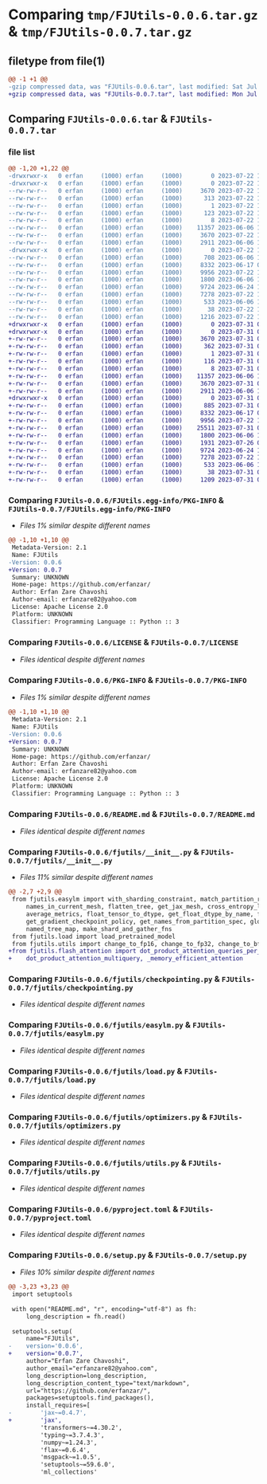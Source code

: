 # Comparing `tmp/FJUtils-0.0.6.tar.gz` & `tmp/FJUtils-0.0.7.tar.gz`

## filetype from file(1)

```diff
@@ -1 +1 @@
-gzip compressed data, was "FJUtils-0.0.6.tar", last modified: Sat Jul 22 12:21:41 2023, max compression
+gzip compressed data, was "FJUtils-0.0.7.tar", last modified: Mon Jul 31 09:46:42 2023, max compression
```

## Comparing `FJUtils-0.0.6.tar` & `FJUtils-0.0.7.tar`

### file list

```diff
@@ -1,20 +1,22 @@
-drwxrwxr-x   0 erfan     (1000) erfan     (1000)        0 2023-07-22 12:21:41.812266 FJUtils-0.0.6/
-drwxrwxr-x   0 erfan     (1000) erfan     (1000)        0 2023-07-22 12:21:41.812266 FJUtils-0.0.6/FJUtils.egg-info/
--rw-rw-r--   0 erfan     (1000) erfan     (1000)     3670 2023-07-22 12:21:41.000000 FJUtils-0.0.6/FJUtils.egg-info/PKG-INFO
--rw-rw-r--   0 erfan     (1000) erfan     (1000)      313 2023-07-22 12:21:41.000000 FJUtils-0.0.6/FJUtils.egg-info/SOURCES.txt
--rw-rw-r--   0 erfan     (1000) erfan     (1000)        1 2023-07-22 12:21:41.000000 FJUtils-0.0.6/FJUtils.egg-info/dependency_links.txt
--rw-rw-r--   0 erfan     (1000) erfan     (1000)      123 2023-07-22 12:21:41.000000 FJUtils-0.0.6/FJUtils.egg-info/requires.txt
--rw-rw-r--   0 erfan     (1000) erfan     (1000)        8 2023-07-22 12:21:41.000000 FJUtils-0.0.6/FJUtils.egg-info/top_level.txt
--rw-rw-r--   0 erfan     (1000) erfan     (1000)    11357 2023-06-06 11:02:09.000000 FJUtils-0.0.6/LICENSE
--rw-rw-r--   0 erfan     (1000) erfan     (1000)     3670 2023-07-22 12:21:41.812266 FJUtils-0.0.6/PKG-INFO
--rw-rw-r--   0 erfan     (1000) erfan     (1000)     2911 2023-06-06 11:02:09.000000 FJUtils-0.0.6/README.md
-drwxrwxr-x   0 erfan     (1000) erfan     (1000)        0 2023-07-22 12:21:41.812266 FJUtils-0.0.6/fjutils/
--rw-rw-r--   0 erfan     (1000) erfan     (1000)      708 2023-06-06 11:02:09.000000 FJUtils-0.0.6/fjutils/__init__.py
--rw-rw-r--   0 erfan     (1000) erfan     (1000)     8332 2023-06-17 08:26:17.000000 FJUtils-0.0.6/fjutils/checkpointing.py
--rw-rw-r--   0 erfan     (1000) erfan     (1000)     9956 2023-07-22 12:20:22.000000 FJUtils-0.0.6/fjutils/easylm.py
--rw-rw-r--   0 erfan     (1000) erfan     (1000)     1800 2023-06-06 11:02:09.000000 FJUtils-0.0.6/fjutils/load.py
--rw-rw-r--   0 erfan     (1000) erfan     (1000)     9724 2023-06-24 10:11:24.000000 FJUtils-0.0.6/fjutils/optimizers.py
--rw-rw-r--   0 erfan     (1000) erfan     (1000)     7278 2023-07-22 12:19:47.000000 FJUtils-0.0.6/fjutils/utils.py
--rw-rw-r--   0 erfan     (1000) erfan     (1000)      533 2023-06-06 11:02:09.000000 FJUtils-0.0.6/pyproject.toml
--rw-rw-r--   0 erfan     (1000) erfan     (1000)       38 2023-07-22 12:21:41.812266 FJUtils-0.0.6/setup.cfg
--rw-rw-r--   0 erfan     (1000) erfan     (1000)     1216 2023-07-22 12:21:00.000000 FJUtils-0.0.6/setup.py
+drwxrwxr-x   0 erfan     (1000) erfan     (1000)        0 2023-07-31 09:46:42.471868 FJUtils-0.0.7/
+drwxrwxr-x   0 erfan     (1000) erfan     (1000)        0 2023-07-31 09:46:42.471868 FJUtils-0.0.7/FJUtils.egg-info/
+-rw-rw-r--   0 erfan     (1000) erfan     (1000)     3670 2023-07-31 09:46:42.000000 FJUtils-0.0.7/FJUtils.egg-info/PKG-INFO
+-rw-rw-r--   0 erfan     (1000) erfan     (1000)      362 2023-07-31 09:46:42.000000 FJUtils-0.0.7/FJUtils.egg-info/SOURCES.txt
+-rw-rw-r--   0 erfan     (1000) erfan     (1000)        1 2023-07-31 09:46:42.000000 FJUtils-0.0.7/FJUtils.egg-info/dependency_links.txt
+-rw-rw-r--   0 erfan     (1000) erfan     (1000)      116 2023-07-31 09:46:42.000000 FJUtils-0.0.7/FJUtils.egg-info/requires.txt
+-rw-rw-r--   0 erfan     (1000) erfan     (1000)        8 2023-07-31 09:46:42.000000 FJUtils-0.0.7/FJUtils.egg-info/top_level.txt
+-rw-rw-r--   0 erfan     (1000) erfan     (1000)    11357 2023-06-06 11:02:09.000000 FJUtils-0.0.7/LICENSE
+-rw-rw-r--   0 erfan     (1000) erfan     (1000)     3670 2023-07-31 09:46:42.471868 FJUtils-0.0.7/PKG-INFO
+-rw-rw-r--   0 erfan     (1000) erfan     (1000)     2911 2023-06-06 11:02:09.000000 FJUtils-0.0.7/README.md
+drwxrwxr-x   0 erfan     (1000) erfan     (1000)        0 2023-07-31 09:46:42.471868 FJUtils-0.0.7/fjutils/
+-rw-rw-r--   0 erfan     (1000) erfan     (1000)      885 2023-07-31 09:42:46.000000 FJUtils-0.0.7/fjutils/__init__.py
+-rw-rw-r--   0 erfan     (1000) erfan     (1000)     8332 2023-06-17 08:26:17.000000 FJUtils-0.0.7/fjutils/checkpointing.py
+-rw-rw-r--   0 erfan     (1000) erfan     (1000)     9956 2023-07-22 12:20:22.000000 FJUtils-0.0.7/fjutils/easylm.py
+-rw-rw-r--   0 erfan     (1000) erfan     (1000)    25511 2023-07-31 09:40:02.000000 FJUtils-0.0.7/fjutils/flash_attention.py
+-rw-rw-r--   0 erfan     (1000) erfan     (1000)     1800 2023-06-06 11:02:09.000000 FJUtils-0.0.7/fjutils/load.py
+-rw-rw-r--   0 erfan     (1000) erfan     (1000)     1931 2023-07-26 09:37:29.000000 FJUtils-0.0.7/fjutils/loss_funcs.py
+-rw-rw-r--   0 erfan     (1000) erfan     (1000)     9724 2023-06-24 10:11:24.000000 FJUtils-0.0.7/fjutils/optimizers.py
+-rw-rw-r--   0 erfan     (1000) erfan     (1000)     7278 2023-07-22 12:19:47.000000 FJUtils-0.0.7/fjutils/utils.py
+-rw-rw-r--   0 erfan     (1000) erfan     (1000)      533 2023-06-06 11:02:09.000000 FJUtils-0.0.7/pyproject.toml
+-rw-rw-r--   0 erfan     (1000) erfan     (1000)       38 2023-07-31 09:46:42.471868 FJUtils-0.0.7/setup.cfg
+-rw-rw-r--   0 erfan     (1000) erfan     (1000)     1209 2023-07-31 09:41:53.000000 FJUtils-0.0.7/setup.py
```

### Comparing `FJUtils-0.0.6/FJUtils.egg-info/PKG-INFO` & `FJUtils-0.0.7/FJUtils.egg-info/PKG-INFO`

 * *Files 1% similar despite different names*

```diff
@@ -1,10 +1,10 @@
 Metadata-Version: 2.1
 Name: FJUtils
-Version: 0.0.6
+Version: 0.0.7
 Summary: UNKNOWN
 Home-page: https://github.com/erfanzar/
 Author: Erfan Zare Chavoshi
 Author-email: erfanzare82@yahoo.com
 License: Apache License 2.0
 Platform: UNKNOWN
 Classifier: Programming Language :: Python :: 3
```

### Comparing `FJUtils-0.0.6/LICENSE` & `FJUtils-0.0.7/LICENSE`

 * *Files identical despite different names*

### Comparing `FJUtils-0.0.6/PKG-INFO` & `FJUtils-0.0.7/PKG-INFO`

 * *Files 1% similar despite different names*

```diff
@@ -1,10 +1,10 @@
 Metadata-Version: 2.1
 Name: FJUtils
-Version: 0.0.6
+Version: 0.0.7
 Summary: UNKNOWN
 Home-page: https://github.com/erfanzar/
 Author: Erfan Zare Chavoshi
 Author-email: erfanzare82@yahoo.com
 License: Apache License 2.0
 Platform: UNKNOWN
 Classifier: Programming Language :: Python :: 3
```

### Comparing `FJUtils-0.0.6/README.md` & `FJUtils-0.0.7/README.md`

 * *Files identical despite different names*

### Comparing `FJUtils-0.0.6/fjutils/__init__.py` & `FJUtils-0.0.7/fjutils/__init__.py`

 * *Files 11% similar despite different names*

```diff
@@ -2,7 +2,9 @@
 from fjutils.easylm import with_sharding_constraint, match_partition_rules, wrap_function_with_rng, tree_apply, \
     names_in_current_mesh, flatten_tree, get_jax_mesh, cross_entropy_loss_and_accuracy, tree_path_to_string, \
     average_metrics, float_tensor_to_dtype, get_float_dtype_by_name, float_to_dtype, get_metrics, \
     get_gradient_checkpoint_policy, get_names_from_partition_spec, global_norm, get_weight_decay_mask, mse_loss, \
     named_tree_map, make_shard_and_gather_fns
 from fjutils.load import load_pretrained_model
 from fjutils.utils import change_to_fp16, change_to_fp32, change_to_bf16, change, count_params, get_names, get_devices
+from fjutils.flash_attention import dot_product_attention_queries_per_head, dot_product_attention_multihead, \
+    dot_product_attention_multiquery, _memory_efficient_attention
```

### Comparing `FJUtils-0.0.6/fjutils/checkpointing.py` & `FJUtils-0.0.7/fjutils/checkpointing.py`

 * *Files identical despite different names*

### Comparing `FJUtils-0.0.6/fjutils/easylm.py` & `FJUtils-0.0.7/fjutils/easylm.py`

 * *Files identical despite different names*

### Comparing `FJUtils-0.0.6/fjutils/load.py` & `FJUtils-0.0.7/fjutils/load.py`

 * *Files identical despite different names*

### Comparing `FJUtils-0.0.6/fjutils/optimizers.py` & `FJUtils-0.0.7/fjutils/optimizers.py`

 * *Files identical despite different names*

### Comparing `FJUtils-0.0.6/fjutils/utils.py` & `FJUtils-0.0.7/fjutils/utils.py`

 * *Files identical despite different names*

### Comparing `FJUtils-0.0.6/pyproject.toml` & `FJUtils-0.0.7/pyproject.toml`

 * *Files identical despite different names*

### Comparing `FJUtils-0.0.6/setup.py` & `FJUtils-0.0.7/setup.py`

 * *Files 10% similar despite different names*

```diff
@@ -3,23 +3,23 @@
 import setuptools
 
 with open("README.md", "r", encoding="utf-8") as fh:
     long_description = fh.read()
 
 setuptools.setup(
     name="FJUtils",
-    version='0.0.6',
+    version='0.0.7',
     author="Erfan Zare Chavoshi",
     author_email="erfanzare82@yahoo.com",
     long_description=long_description,
     long_description_content_type="text/markdown",
     url="https://github.com/erfanzar/",
     packages=setuptools.find_packages(),
     install_requires=[
-        'jax~=0.4.7',
+        'jax',
         'transformers~=4.30.2',
         'typing~=3.7.4.3',
         'numpy~=1.24.3',
         'flax~=0.6.4',
         'msgpack~=1.0.5',
         'setuptools~=59.6.0',
         'ml_collections'
```

